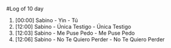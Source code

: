 #Log of 10 day

1. [00:00] Sabino - Yin - Tú
1. [12:00] Sabino - Única Testigo - Única Testigo
1. [12:03] Sabino - Me Puse Pedo - Me Puse Pedo
1. [12:06] Sabino - No Te Quiero Perder - No Te Quiero Perder

